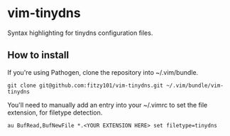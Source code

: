 # vim-tinydns
Syntax highlighting for tinydns configuration files.

##  How to install
If you're using Pathogen, clone the repository into ~/.vim/bundle.

```
git clone git@github.com:fitzy101/vim-tinydns.git ~/.vim/bundle/vim-tinydns
```

You'll need to manually add an entry into your ~/.vimrc to set the file extension,
for filetype detection.

```
au BufRead,BufNewFile *.<YOUR EXTENSION HERE> set filetype=tinydns
```
